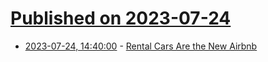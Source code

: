 # [Published on 2023-07-24](index.md)

* [2023-07-24, 14:40:00](https://tech.slashdot.org/story/23/07/24/1242213/rental-cars-are-the-new-airbnb?utm_source=rss1.0mainlinkanon&utm_medium=feed) - [Rental Cars Are the New Airbnb](https://tech.slashdot.org/story/23/07/24/1242213/rental-cars-are-the-new-airbnb?utm_source=rss1.0mainlinkanon&utm_medium=feed)
